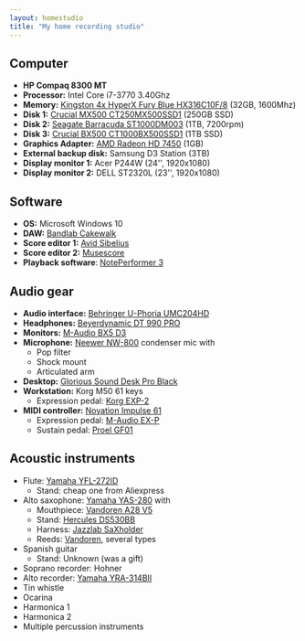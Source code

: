 ```yaml
---
layout: homestudio
title: "My home recording studio"
---
```


## Computer
+ **HP Compaq 8300 MT**
+ **Processor:** Intel Core i7-3770 3.40Ghz
+ **Memory:** [Kingston 4x HyperX Fury Blue HX316C10F/8](https://www.kingston.com/en/hyperx/memory/fury) (32GB, 1600Mhz)
+ **Disk 1:** [Crucial MX500 CT250MX500SSD1](https://www.crucial.com/products/ssd/crucial-mx500-ssd) (250GB SSD)
+ **Disk 2:** [Seagate Barracuda ST1000DM003](https://www.seagate.com/es/es/internal-hard-drives/hdd/barracuda/) (1TB, 7200rpm)
+ **Disk 3:** [Crucial BX500 CT1000BX500SSD1](https://www.crucial.com/products/ssd/bx500-ssd) (1TB SSD)
+ **Graphics Adapter:** [AMD Radeon HD 7450](http://www8.hp.com/es/es/products/oas/product-detail.html?oid=5226363) (1GB)
+ **External backup disk:** Samsung D3 Station (3TB)
+ **Display monitor 1:** Acer P244W (24'', 1920x1080)
+ **Display monitor 2:** DELL ST2320L (23'', 1920x1080)

## Software
+ **OS:** Microsoft Windows 10
+ **DAW:** [Bandlab Cakewalk](https://www.bandlab.com/products/cakewalk)
+ **Score editor 1:** [Avid Sibelius](https://www.avid.com/sibelius)
+ **Score editor 2:** [Musescore](https://musescore.com/)
+ **Playback software**: [NotePerformer 3](https://www.noteperformer.com/)

## Audio gear
+ **Audio interface:** [Behringer U-Phoria UMC204HD](https://www.musictribe.com/Categories/Behringer/Computer-Audio/Interfaces/UMC204HD/p/P0BK0)
+ **Headphones:** [Beyerdynamic DT 990 PRO](https://europe.beyerdynamic.com/dt-990-pro.html)
+ **Monitors:** [M-Audio BX5 D3](https://m-audio.com/bx5d3)
+ **Microphone:** [Neewer NW-800](https://neewer.com/product/40084730/) condenser mic with
  + Pop filter
  + Shock mount
  + Articulated arm
+ **Desktop:** [Glorious Sound Desk Pro Black](https://www.glorious.de/glorious-sound-desk-pro-black)
+ **Workstation:** Korg M50 61 keys
  + Expression pedal: [Korg EXP-2](https://www.korg.com/es/products/accessories/exp_2/)
+ **MIDI controller:** [Novation Impulse 61](https://novationmusic.com/en/keys/impulse)
  + Expression pedal: [M-Audio EX-P](https://m-audio.com/products/view/ex-p)
  + Sustain pedal: [Proel GF01](https://www.proel.com/index.php?route=product/product&product_id=5374)

## Acoustic instruments
+ Flute: [Yamaha YFL-272ID](https://es.yamaha.com/es/products/musical_instruments/winds/flutes/400_300_200_series/lineup.html#product-tabs)
  + Stand: cheap one from Aliexpress
+ Alto saxophone: [Yamaha YAS-280](https://es.yamaha.com/es/products/musical_instruments/winds/saxophones/yas-280/index.html) with
  + Mouthpiece: [Vandoren A28 V5](https://vandoren.fr/en/vandoren-mouthpieces/a28-v5-alto-saxophone-mouthpiece/)
  + Stand: [Hercules DS530BB](http://herculesstands.com/international/products/winds-and-percussion/saxophone/ds530bb/)
  + Harness: [Jazzlab SaXholder](https://www.jazzlab.com/en/saxholder/)
  + Reeds: [Vandoren](https://vandoren.fr/en/saxophone-reeds/), several types
+ Spanish guitar
  + Stand: Unknown (was a gift)
+ Soprano recorder: Hohner
+ Alto recorder: [Yamaha YRA-314BII](https://es.yamaha.com/es/products/musical_instruments/winds/recorders/abs_resin_alto/index.html)
+ Tin whistle
+ Ocarina
+ Harmonica 1
+ Harmonica 2
+ Multiple percussion instruments
